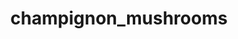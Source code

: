 ---
title: champignon_mushrooms
title_small: Грибы шампиньоны сушеные
lang: "ru"

categorie: dried_mushrooms

title_text: "Занимают особое место на потребительской полке. Используют как полноценную замену свежим грибам."

layout: products_in_ru
popular: "no"

description: "<p>За последнее время грибы шампиньоны смогли заслужить небывалую популярность среди потребителей во всем мире. Особое место на потребительской полке занимают сушеные шампиньоны. Их используют как полноценную замену свежим грибам.</p>
<p>На основе сушеных шампиньонов изготавливают грибную приправу или порошок, который используют в процессе приготовления первых и основных блюд, а также салатов. </p>"
permalink: "/ru/products/dried_mushrooms/champignon_mushrooms"
specifications: [
    {
        head_text: "Состав:",
        body_text: "Грибы шампиньоны",
    },
    {
        head_text: "Упаковка:",
        body_text: "Полиэтиленовый пакет, крафт - пакет",
    },
    {
        head_text: "Тип обработки:",
        body_text: "Сушеные",
    },
    {
        head_text: "Вид:",
        body_text: "Слайсы",
    },
    {
        head_text: "Вес:",
        body_text: "15г; 30г; 100г; 500г",
    },
    {
        head_text: "Пищевая ценность в 100г продукта:",
        body_text: "Белки: 42г; Жиры: 9,5г; Углеводы: 1,0г;",
    },
    {
        head_text: "Энергетическая ценность в 100г продукта:",
        body_text: "258,0ккал (1076 кДж)",
    },
    {
        head_text: "Страна-производитель:",
        body_text: "Украина",
    },
    {
        head_text: "Срок хранения:",
        body_text: "24 месяца",
    },
    {
        head_text: "Условия хранения:",
        body_text: "Температура 5-25ᵒС, относительная влажность воздуха не более 75%",
    },
    {
        head_text: "Нормативная документация:",
        body_text: "ТУ У 10.8-2427610970-003:2019",
    },
    {
        head_text: "Цена:",
        body_text: "Цена договорная",
    },
]
---